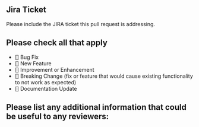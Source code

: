 ## Jira Ticket
Please include the JIRA ticket this pull request is addressing.

## Please check all that apply
- [] Bug Fix
- [] New Feature
- [] Improvement or Enhancement
- [] Breaking Change (fix or feature that would cause existing functionality to not work as expected)
- [] Documentation Update

## Please list any additional information that could be useful to any reviewers:
